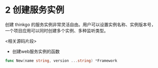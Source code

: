 # 2 创建服务实例

创建 thinkgo 的服务实例非常灵活自由。用户可以设置实例名称、实例版本号，一个项目应用可以同时创建多个实例、多种监听类型。

<相关源码片段>

- 创建web服务实例的函数

```go
func New(name string, version ...string) *Framework
```
